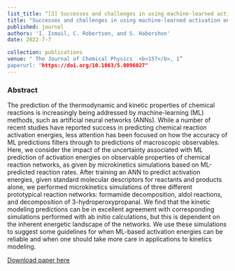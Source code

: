 ```yaml
---
list_title: “[3] Successes and challenges in using machine-learned activation energies in kinetic simulations"
title: "Successes and challenges in using machine-learned activation energies in kinetic simulations"
published: journal
authors: 'I. Ismail, C. Robertson, and S. Habershon'
date: 2022-7-7

collection: publications
venue: " The Journal of Chemical Physics  <b>157</b>, 1”
paperurl: "https://doi.org/10.1063/5.0096027"
---
```

<h3>Abstract</h3>
The prediction of the thermodynamic and kinetic properties of chemical reactions is increasingly being addressed by machine-learning (ML) methods, such as artificial neural networks (ANNs). While a number of recent studies have reported success in predicting chemical reaction activation energies, less attention has been focused on how the accuracy of ML predictions filters through to predictions of macroscopic observables. Here, we consider the impact of the uncertainty associated with ML prediction of activation energies on observable properties of chemical reaction networks, as given by microkinetics simulations based on ML-predicted reaction rates. After training an ANN to predict activation energies, given standard molecular descriptors for reactants and products alone, we performed microkinetics simulations of three different prototypical reaction networks: formamide decomposition, aldol reactions, and decomposition of 3-hydroperoxypropanal. We find that the kinetic modeling predictions can be in excellent agreement with corresponding simulations performed with ab initio calculations, but this is dependent on the inherent energetic landscape of the networks. We use these simulations to suggest some guidelines for when ML-based activation energies can be reliable and when one should take more care in applications to kinetics modeling.

[Download paper here](http://idilismail.github.io/files/paper3.pdf)

